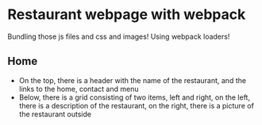 # Restaurant webpage with webpack

Bundling those js files and css and images! Using webpack loaders!


## Home

* On the top, there is a header with the name of the restaurant, and the links to the home, contact and menu
* Below, there is a grid consisting of two items, left and right, on the left, there is a description of the restaurant, on the right, there is a picture of the restaurant outside